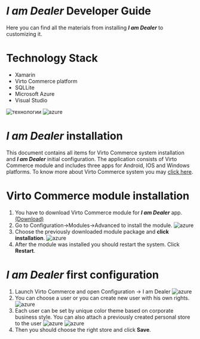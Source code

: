 # *I am Dealer* Developer Guide

Here you can find all the materials from 
installing ***I am Dealer*** to customizing it. 

# Technology Stack
- Xamarin
- Virto Commerce platform
- SQLLite
- Microsoft Azure
- Visual Studio

![технологии](http://www.imageup.ru/img168/2695013/e5o7xbv9gpg.jpg)
![azure](http://vamsystems.com/Images/ContentImages/2015/1/windows-azure-cloud.png)

# *I am Dealer* installation

This document contains all items for Virto Commerce system installation and ***I am Dealer*** initial configuration.
The application consists of Virto Commerce module and includes three apps for Android, IOS and Windows platforms.
To know more about Virto Commerce system you may [click here](https://virtocommerce.com/docs).

# Virto Commerce module installation

1. You have to download Virto Commerce module for ***I am Dealer*** app. [(Download)](https://github.com/VirtoCommerce)
2. Go to Configuration→Modules→Advanced to install the module.
![azure](https://pp.userapi.com/c639419/v639419978/f2f7/npjw6kwLBbg.jpg)
3. Choose the previously downloaded module package and **click installation**.
![azure](https://pp.userapi.com/c639419/v639419978/f2ff/-5KydLjUF3k.jpg)
4. After the module was installed you should restart the system. Click **Restart**.

# *I am Dealer* first configuration 

1. Launch Virto Commerce and open Configuration → I am Dealer
![azure](https://pp.userapi.com/c639419/v639419978/f307/k3Y_RMozp34.jpg)
2. You can choose a user or you can create new user with his own rights.
![azure](https://pp.userapi.com/c639419/v639419978/f30e/Mn5gYTZ3wl8.jpg)
3. Each user can be set by unique color theme based on corporate business style. You can
also attach a previously created personal store to the user
![azure](https://pp.userapi.com/c639419/v639419978/f316/qSxtAY8O87o.jpg)
![azure](https://pp.userapi.com/c639419/v639419978/f320/QPTRifM9Ye0.jpg)
4. Then you should choose the right store and click **Save**.
